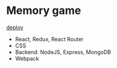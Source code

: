 # Memory game

[deploy](https://kristinand-react-game.herokuapp.com)

* React, Redux, React Router
* CSS
* Backend: NodeJS, Express, MongoDB
* Webpack
